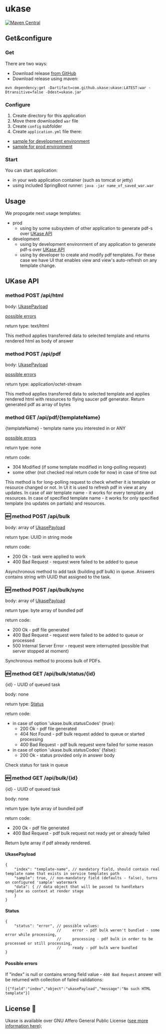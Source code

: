 # ukase
[![Maven Central](https://maven-badges.herokuapp.com/maven-central/com.github.ukase/ukase/badge.svg?style=flat)](http://mvnrepository.com/artifact/com.github.ukase/ukase)

## Get&amp;configure

### Get
There are two ways:
- Download release [from GitHub](https://github.com/ukase/ukase/releases/download/Ukase-1.3/ukase-1.3.war)
- Download release using maven:
```
mvn dependency:get -Dartifact=com.github.ukase:ukase:LATEST:war -Dtransitive=false -Ddest=ukase.jar
```

### Configure
1. Create directory for this application
2. Move there downloaded `war` file
3. Create `config` subfolder
4. Create `application.yml` file there:
  - [sample for development environment](/samples/dev/application.yml)
  - [sample for prod environment](/samples/prod/application.yml)
  
### Start

You can start application:
- in your web application container (such as tomcat or jetty)
- using included SpringBoot runner: `java -jar name_of_saved_war.war`

## Usage

We propogate next usage templates:
* prod
  - using by some subsystem of other application to generate pdf-s over [UKase API](#UKase_API)
* development
  - using by development environment of any application to generate pdf-s over [UKase API](#UKase_API)
  - using by developer to create and modify pdf templates. For these case we have UI that enables view and view's auto-refresh on any template change. 

## UKase API

### method POST /api/html

body: [UkasePayload](#ukasepayload)

[possible errors](#possible-errors)

return type: text/html

This method applies transferred data to selected template and returns rendered html as body of answer  

### method POST /api/pdf

body: [UkasePayload](#ukasepayload)

[possible errors](#possible-errors)

return type: application/octet-stream

This method applies transferred data to selected template and applies rendered html with resources to flying saucer pdf generator.
Return generated pdf as array of bytes

### method GET /api/pdf/{templateName}

{templateName} - template name you interested in or ANY 

[possible errors](#possible-errors)

return type: none

return code:
- 304 Modified (if some template modified in long-polling request)
- some other (not checked real return code for now) in case of time out 

This method is for long-polling request to check whether it is template or resource changed or not. In UI it is used to
refresh pdf in view at any updates.
In case of `ANY` template name - it works for every template and resources.
In case of specified template name - it works for only specified template (no updates on partials) and resources.

### :new: method POST /api/bulk

body: array of [UkasePayload](#ukasepayload)

return type: UUID in string mode

return code:
- 200 Ok - task were applied to work
- 400 Bad Request - request were failed to be added to queue 

Asynchronous method to add task (building pdf bulk) in queue. Answers contains string with UUID that assigned
to the task.

### :new: method POST /api/bulk/sync

body: array of [UkasePayload](#ukasepayload)

return type: byte array of bundled pdf

return code:
- 200 Ok - pdf file generated
- 400 Bad Request - request were failed to be added to queue or processed 
- 500 Internal Server Error - request were interrupted (possible that server stopped at moment) 

Synchronous method to process bulk of PDFs.

### :new: method GET /api/bulk/status/{id}

{id} - UUID of queued task

body: none

return type: [Status](#status)

return code:
* in case of option 'ukase.bulk.statusCodes' {true}:
  - 200 Ok - pdf file generated
  - 404 Not Found - pdf bulk request added to queue or started processing 
  - 400 Bad Request - pdf bulk request were failed for some reason 
* in case of option 'ukase.bulk.statusCodes' {false}:
  - 200 Ok - status provided only in answer body

Check status for task in queue 

### :new: method GET /api/bulk/{id}

{id} - UUID of queued task

body: none

return type: byte array of bundled pdf

return code:
- 200 Ok - pdf file generated
- 400 Bad Request - pdf bulk request not ready yet or already failed 

Return byte array if pdf already rendered.


#### UkasePayload
```
{
    "index": "template-name", // mandatory field, should contain real template name that exists in service templates path
    "sample": true, // non-mandatory field (defaults - false), turns on configured 'sample' watermark
    "data": { // data object that will be passed to handlebars template as context at render stage
    }
}
```

#### Status
```
{
    "status": "error", // possible values:
                       //     error - pdf bulk weren't bundled - some error while processing,
                       //     processing - pdf bulk in order to be processed or still processing,
                       //     ready - pdf bulk were bundled
}
```

#### Possible errors
If "index" is null or contains wrong field value - `400 Bad Request` answer will be returned with collection of failed validations:
```
[{"field":"index","object":"ukasePayload","message":"No such HTML template"}]
```

## License :scroll:
Ukase is available over GNU Affero General Public License ([see more information here](http://www.gnu.org/licenses/));